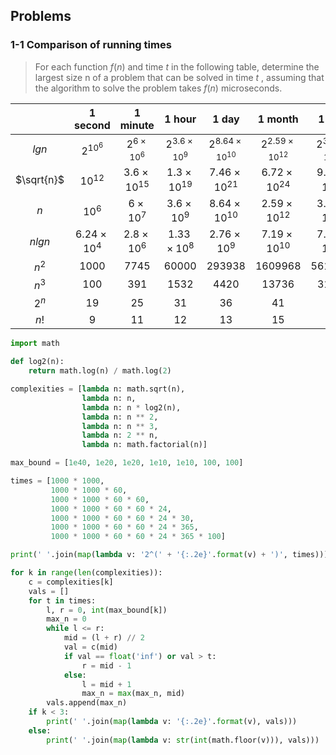 ## Problems

### 1-1 Comparison of running times

> For each function $f(n)$ and time $t$ in the following table, determine the largest size n of a problem that can be solved in time $t$ , assuming that the algorithm to solve the problem takes $f(n)$ microseconds.

|            |  1 second  |  1 minute  |   1 hour   |   1 day    |  1 month   |   1 year   | 1 century  |
|:----------:|:----------:|:----------:|:----------:|:----------:|:----------:|:----------:|:----------:|
|  $lgn$   |$2^{10^6}$|$2^{6 \times 10^{6}}$|$2^{3.6 \times 10^{9}}$|$2^{8.64 \times 10^{10}}$|$2^{2.59 \times 10^{12}}$|$2^{3.15 \times 10^{13}}$|$2^{3.15 \times 10^{15}}$|
|$\sqrt{n}$|$10^{12}$ |$3.6 \times 10 ^{15}$|$1.3 \times 10^{19}$|$7.46 \times 10^{21}$|$6.72 \times 10^{24}$|$9.95 \times 10^{26}$|$9.95 \times 10^{30}$|
|   $n$    |$10^6$|$6 \times 10 ^{7}$|$3.6 \times 10 ^{9}$|$8.64 \times 10 ^{10}$|$2.59 \times 10 ^{12}$|$3.15 \times 10 ^{13}$|$3.15 \times 10 ^{15}$|
|  $nlgn$  |$6.24 \times 10 ^{4}$|$2.8 \times 10 ^{6}$|$1.33 \times 10 ^{8}$|$2.76 \times 10 ^{9}$|$7.19 \times 10 ^{10}$|$7.98 \times 10 ^{11}$|$6.86 \times 10 ^{13}$|
|  $n^2$   |$1000$|$7745$|$60000$|$293938$|$1609968$|$5615692$|$56156922$|
|  $n^3$   |$100$|$391$|$1532$|$4420$|$13736$|$31593$|$146645$|
|  $2^n$   |$19$|$25$|$31$|$36$|$41$|$44$|$51$|
|   $n!$   |$9$|$11$|$12$|$13$|$15$|$16$|$17$|

```python
import math

def log2(n):
    return math.log(n) / math.log(2)

complexities = [lambda n: math.sqrt(n),
                lambda n: n,
                lambda n: n * log2(n),
                lambda n: n ** 2,
                lambda n: n ** 3,
                lambda n: 2 ** n,
                lambda n: math.factorial(n)]

max_bound = [1e40, 1e20, 1e20, 1e10, 1e10, 100, 100]

times = [1000 * 1000,
         1000 * 1000 * 60,
         1000 * 1000 * 60 * 60,
         1000 * 1000 * 60 * 60 * 24,
         1000 * 1000 * 60 * 60 * 24 * 30,
         1000 * 1000 * 60 * 60 * 24 * 365,
         1000 * 1000 * 60 * 60 * 24 * 365 * 100]

print(' '.join(map(lambda v: '2^(' + '{:.2e}'.format(v) + ')', times)))

for k in range(len(complexities)):
    c = complexities[k]
    vals = []
    for t in times:
        l, r = 0, int(max_bound[k])
        max_n = 0
        while l <= r:
            mid = (l + r) // 2
            val = c(mid)
            if val == float('inf') or val > t:
                r = mid - 1
            else:
                l = mid + 1
                max_n = max(max_n, mid)
        vals.append(max_n)
    if k < 3:
        print(' '.join(map(lambda v: '{:.2e}'.format(v), vals)))
    else:
        print(' '.join(map(lambda v: str(int(math.floor(v))), vals)))

```
